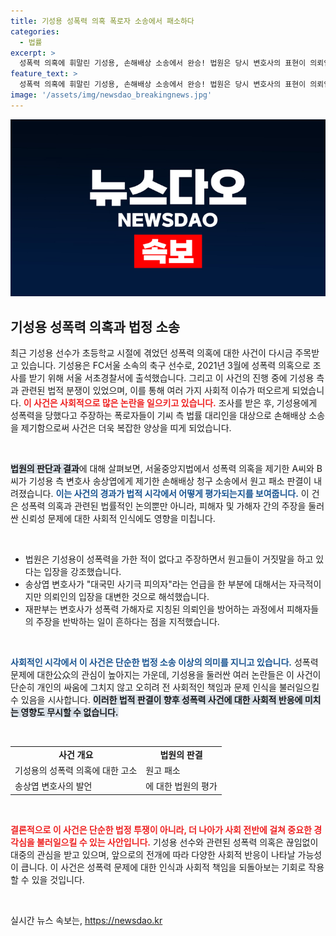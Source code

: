 ```yaml
---
title: 기성용 성폭력 의혹 폭로자 소송에서 패소하다
categories:
  - 법률
excerpt: >
  성폭력 의혹에 휘말린 기성용, 손해배상 소송에서 완승! 법원은 당시 변호사의 표현이 의뢰인의 입장을 반영한 것으로 판단했다. 자세한 내용이 궁금하다면 클릭하세요!
feature_text: >
  성폭력 의혹에 휘말린 기성용, 손해배상 소송에서 완승! 법원은 당시 변호사의 표현이 의뢰인의 입장을 반영한 것으로 판단했다. 자세한 내용이 궁금하다면 클릭하세요!
image: '/assets/img/newsdao_breakingnews.jpg'
---
```


<p><img src="/assets/img/newsdao_breakingnews.jpg" alt="ontimetimes 속보" /></p>

<h2 data-ke-size="size26">기성용 성폭력 의혹과 법정 소송</h2>

<p data-ke-size="size16">최근 기성용 선수가 초등학교 시절에 겪었던 성폭력 의혹에 대한 사건이 다시금 주목받고 있습니다. 기성용은 FC서울 소속의 축구 선수로, 2021년 3월에 성폭력 의혹으로 조사를 받기 위해 서울 서초경찰서에 출석했습니다. 그리고 이 사건의 진행 중에 기성용 측과 관련된 법적 분쟁이 있었으며, 이를 통해 여러 가지 사회적 이슈가 떠오르게 되었습니다. <b><span style="color: #ee2323;">이 사건은 사회적으로 많은 논란을 일으키고 있습니다.</span></b> 조사를 받은 후, 기성용에게 성폭력을 당했다고 주장하는 폭로자들이 기씨 측 법률 대리인을 대상으로 손해배상 소송을 제기함으로써 사건은 더욱 복잡한 양상을 띠게 되었습니다.</p>

<p data-ke-size="size16">&nbsp;</p>

<p><b><span style="background-color: #21538527;">법원의 판단과 결과</span></b>에 대해 살펴보면, 서울중앙지법에서 성폭력 의혹을 제기한 A씨와 B씨가 기성용 측 변호사 송상엽에게 제기한 손해배상 청구 소송에서 원고 패소 판결이 내려졌습니다. <b><span style="color: #1a5490;">이는 사건의 경과가 법적 시각에서 어떻게 평가되는지를 보여줍니다.</span></b> 이 건은 성폭력 의혹과 관련된 법률적인 논의뿐만 아니라, 피해자 및 가해자 간의 주장을 둘러싼 신뢰성 문제에 대한 사회적 인식에도 영향을 미칩니다.</p></p>

<p data-ke-size="size16">&nbsp;</p>

<ul>
<li>법원은 기성용이 성폭력을 가한 적이 없다고 주장하면서 원고들이 거짓말을 하고 있다는 입장을 강조했습니다.</li>
<li>송상엽 변호사가 "대국민 사기극 피의자"라는 언급을 한 부분에 대해서는 자극적이지만 의뢰인의 입장을 대변한 것으로 해석했습니다.</li>
<li>재판부는 변호사가 성폭력 가해자로 지칭된 의뢰인을 방어하는 과정에서 피해자들의 주장을 반박하는 일이 흔하다는 점을 지적했습니다.</li>
</ul>

<p data-ke-size="size16">&nbsp;</p>

<p><b><span style="color: #1a5490;">사회적인 시각에서 이 사건은 단순한 법정 소송 이상의 의미를 지니고 있습니다.</span></b> 성폭력 문제에 대한公众의 관심이 높아지는 가운데, 기성용을 둘러싼 여러 논란들은 이 사건이 단순히 개인의 싸움에 그치지 않고 오히려 전 사회적인 책임과 문제 인식을 불러일으킬 수 있음을 시사합니다. <b><span style="background-color: #21538527;">이러한 법적 판결이 향후 성폭력 사건에 대한 사회적 반응에 미치는 영향도 무시할 수 없습니다.</span></b></p>

<p data-ke-size="size16">&nbsp;</p>

<table style="width: 100%; border-collapse: collapse;">
<tr>
<td style="text-align: center; height: 17px;"><b>사건 개요</b></td>
<td style="text-align: center; height: 17px;"><b>법원의 판결</b></td>
</tr>
<tr>
<td style="height: 17px;">기성용의 성폭력 의혹에 대한 고소</td>
<td style="height: 17px;">원고 패소</td>
</tr>
<tr>
<td style="height: 17px;">송상엽 변호사의 발언</td>
<td style="height: 17px;">에 대한 법원의 평가</td>
</tr>
</table>

<p data-ke-size="size16">&nbsp;</p>

<p><b><span style="color: #ee2323;">결론적으로 이 사건은 단순한 법정 투쟁이 아니라, 더 나아가 사회 전반에 걸쳐 중요한 경각심을 불러일으킬 수 있는 사안입니다.</span></b> 기성용 선수와 관련된 성폭력 의혹은 끊임없이 대중의 관심을 받고 있으며, 앞으로의 전개에 따라 다양한 사회적 반응이 나타날 가능성이 큽니다. 이 사건은 성폭력 문제에 대한 인식과 사회적 책임을 되돌아보는 기회로 작용할 수 있을 것입니다.</p>

<p data-ke-size="size16">&nbsp;</p>
실시간 뉴스 속보는, <a href="https://newsdao.kr" rel="dofollow">https://newsdao.kr</a>


